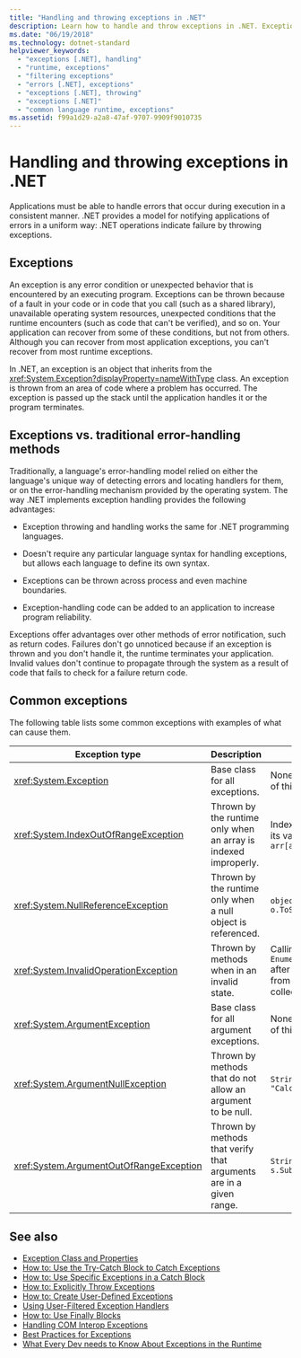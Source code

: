 ```yaml
---
title: "Handling and throwing exceptions in .NET"
description: Learn how to handle and throw exceptions in .NET. Exceptions are how .NET operations indicate failure to applications.
ms.date: "06/19/2018"
ms.technology: dotnet-standard
helpviewer_keywords: 
  - "exceptions [.NET], handling"
  - "runtime, exceptions"
  - "filtering exceptions"
  - "errors [.NET], exceptions"
  - "exceptions [.NET], throwing"
  - "exceptions [.NET]"
  - "common language runtime, exceptions"
ms.assetid: f99a1d29-a2a8-47af-9707-9909f9010735
---
```

# Handling and throwing exceptions in .NET

Applications must be able to handle errors that occur during execution in a consistent manner. .NET provides a model for notifying applications of errors in a uniform way: .NET operations indicate failure by throwing exceptions.

## Exceptions

An exception is any error condition or unexpected behavior that is encountered by an executing program. Exceptions can be thrown because of a fault in your code or in code that you call (such as a shared library), unavailable operating system resources, unexpected conditions that the runtime encounters (such as code that can't be verified), and so on. Your application can recover from some of these conditions, but not from others. Although you can recover from most application exceptions, you can't recover from most runtime exceptions.

In .NET, an exception is an object that inherits from the <xref:System.Exception?displayProperty=nameWithType> class. An exception is thrown from an area of code where a problem has occurred. The exception is passed up the stack until the application handles it or the program terminates.

## Exceptions vs. traditional error-handling methods

Traditionally, a language's error-handling model relied on either the language's unique way of detecting errors and locating handlers for them, or on the error-handling mechanism provided by the operating system. The way .NET implements exception handling provides the following advantages:

- Exception throwing and handling works the same for .NET programming languages.

- Doesn't require any particular language syntax for handling exceptions, but allows each language to define its own syntax.

- Exceptions can be thrown across process and even machine boundaries.

- Exception-handling code can be added to an application to increase program reliability.

Exceptions offer advantages over other methods of error notification, such as return codes. Failures don't go unnoticed because if an exception is thrown and you don't handle it, the runtime terminates your application. Invalid values don't continue to propagate through the system as a result of code that fails to check for a failure return code.

## Common exceptions

The following table lists some common exceptions with examples of what can cause them.

| Exception type | Description | Example |
| -------------- | ----------- | ------- |
| <xref:System.Exception> | Base class for all exceptions. | None (use a derived class of this exception). |
| <xref:System.IndexOutOfRangeException> | Thrown by the runtime only when an array is indexed improperly. | Indexing an array outside its valid range: <br /> `arr[arr.Length+1]` |
| <xref:System.NullReferenceException> | Thrown by the runtime only when a null object is referenced. | `object o = null;` <br /> `o.ToString();` |
| <xref:System.InvalidOperationException> | Thrown by methods when in an invalid state. | Calling `Enumerator.MoveNext()` after removing an item from the underlying collection. |
| <xref:System.ArgumentException> | Base class for all argument exceptions. | None (use a derived class of this exception). |
| <xref:System.ArgumentNullException> | Thrown by methods that do not allow an argument to be null. | `String s = null;` <br /> `"Calculate".IndexOf(s);`|
| <xref:System.ArgumentOutOfRangeException> | Thrown by methods that verify that arguments are in a given range. | `String s = "string";` <br /> `s.Substring(s.Length+1);` |

## See also

- [Exception Class and Properties](exception-class-and-properties.md)
- [How to: Use the Try-Catch Block to Catch Exceptions](how-to-use-the-try-catch-block-to-catch-exceptions.md)
- [How to: Use Specific Exceptions in a Catch Block](how-to-use-specific-exceptions-in-a-catch-block.md)
- [How to: Explicitly Throw Exceptions](how-to-explicitly-throw-exceptions.md)
- [How to: Create User-Defined Exceptions](how-to-create-user-defined-exceptions.md)
- [Using User-Filtered Exception Handlers](using-user-filtered-exception-handlers.md)
- [How to: Use Finally Blocks](how-to-use-finally-blocks.md)
- [Handling COM Interop Exceptions](handling-com-interop-exceptions.md)
- [Best Practices for Exceptions](best-practices-for-exceptions.md)
- [What Every Dev needs to Know About Exceptions in the Runtime](https://github.com/dotnet/runtime/blob/master/docs/design/coreclr/botr/exceptions.md)
